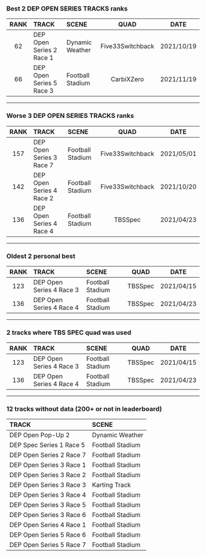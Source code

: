 ### Best 2 DEP OPEN SERIES TRACKS ranks
|RANK|TRACK|SCENE|QUAD|DATE|
|:---:|:---|:---|:---:|:---:|
|62|DEP Open Series 2 Race 1|Dynamic Weather|Five33Switchback|2021/10/19|
|66|DEP Open Series 5 Race 3|Football Stadium|CarbiXZero|2021/11/19|
---
### Worse 3 DEP OPEN SERIES TRACKS ranks
|RANK|TRACK|SCENE|QUAD|DATE|
|:---:|:---|:---|:---:|:---:|
|157|DEP Open Series 3 Race 7|Football Stadium|Five33Switchback|2021/05/01|
|142|DEP Open Series 4 Race 2|Football Stadium|Five33Switchback|2021/10/20|
|136|DEP Open Series 4 Race 4|Football Stadium|TBSSpec|2021/04/23|
---
### Oldest 2 personal best
|RANK|TRACK|SCENE|QUAD|DATE|
|:---:|:---|:---|:---:|:---:|
|123|DEP Open Series 4 Race 3|Football Stadium|TBSSpec|2021/04/15|
|136|DEP Open Series 4 Race 4|Football Stadium|TBSSpec|2021/04/23|
---
### 2 tracks where TBS SPEC quad was used
|RANK|TRACK|SCENE|QUAD|DATE|
|:---:|:---|:---|:---:|:---:|
|123|DEP Open Series 4 Race 3|Football Stadium|TBSSpec|2021/04/15|
|136|DEP Open Series 4 Race 4|Football Stadium|TBSSpec|2021/04/23|
---
### 12 tracks without data (200+ or not in leaderboard)
|TRACK|SCENE|
|:---|:---|
|DEP Open Pop-Up 2|Dynamic Weather|
|DEP Spec Series 1 Race 5|Football Stadium|
|DEP Open Series 2 Race 7|Football Stadium|
|DEP Open Series 3 Race 1|Football Stadium|
|DEP Open Series 3 Race 2|Football Stadium|
|DEP Open Series 3 Race 3|Karting Track|
|DEP Open Series 3 Race 4|Football Stadium|
|DEP Open Series 3 Race 5|Football Stadium|
|DEP Open Series 3 Race 6|Football Stadium|
|DEP Open Series 4 Race 1|Football Stadium|
|DEP Open Series 5 Race 6|Football Stadium|
|DEP Open Series 5 Race 7|Football Stadium|
